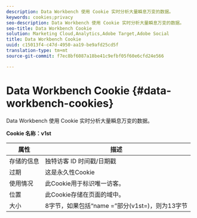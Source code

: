 ```yaml
---
description: Data Workbench 使用 Cookie 实时分析大量瞬息万变的数据。
keywords: cookies;privacy
seo-description: Data Workbench 使用 Cookie 实时分析大量瞬息万变的数据。
seo-title: Data Workbench Cookie
solution: Marketing Cloud,Analytics,Adobe Target,Adobe Social
title: Data Workbench Cookie
uuid: c15013f4-c47d-4950-aa19-be9afd25cd5f
translation-type: tm+mt
source-git-commit: f7ec8bf6087a18be41c9efbf05f60e6cfd24e566

---
```



# Data Workbench Cookie {#data-workbench-cookies}

Data Workbench 使用 Cookie 实时分析大量瞬息万变的数据。

**Cookie 名称：v1st**

| 属性 | 描述 |
|---|---|
| 存储的信息 | 独特访客 ID 时间戳/日期戳 |
| 过期 | 这是永久性Cookie |
| 使用情况 | 此Cookie用于标识唯一访客。 |
| 位置 | 此Cookie存储在页面的域中。 |
| 大小 | 8字节，如果包括“name =”部分(v1st=)，则为13字节 |

